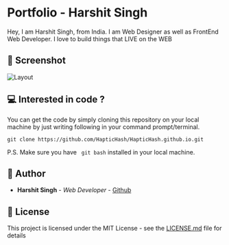 # Portfolio - Harshit Singh
Hey, I am Harshit Singh, from India. I am Web Designer as well as FrontEnd Web Developer. I love to build things that LIVE on the WEB

##  :mag_right: Screenshot
![Layout](https://shrinktheweb.snapito.io/v2/webshot/spu-ea68c8-ogi2-3cwn3bmfojjlb56e?size=800x0&screen=1024x768&url=https%3A%2F%2Fharshitks2203.github.io%2F)

##   :computer: Interested in code ?

You can get the code by simply cloning this repository on your local machine by just writing following in your command prompt/terminal. 
```
git clone https://github.com/HapticHash/HapticHash.github.io.git
```
P.S. Make sure you have ``` git bash``` installed in your local machine.

##  :busts_in_silhouette: Author

* **Harshit Singh** - *Web Developer* - [Github](https://github.com/HapticHash)

##  :page_facing_up: License

This project is licensed under the MIT License - see the [LICENSE.md](LICENSE.md) file for details
